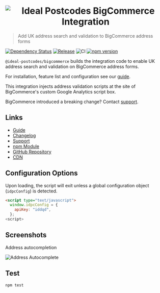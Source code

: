 <h1 align="center">
  <img src="https://img.ideal-postcodes.co.uk/BigCommerce%20Integration%20Logo%403x.png" alt="Ideal Postcodes BigCommerce Integration">
</h1>

> Add UK address search and validation to BigCommerce address forms

[![Dependency Status](https://david-dm.org/ideal-postcodes/bigcommerce.svg)](https://david-dm.org/ideal-postcodes/bigcommerce)
[![Release](https://github.com/ideal-postcodes/bigcommerce/workflows/Release/badge.svg)](https://github.com/ideal-postcodes/bigcommerce/actions)
![CI](https://github.com/ideal-postcodes/bigcommerce/workflows/CI/badge.svg?branch=master)
[![npm version](https://badge.fury.io/js/%40ideal-postcodes%2Fbigcommerce.svg)](https://badge.fury.io/js/%40ideal-postcodes%2Fbigcommerce)

`@ideal-postcodes/bigcommerce` builds the integration code to enable UK address search and validation on BigCommerce address forms.

For installation, feature list and configuration see our [guide](https://ideal-postcodes.co.uk/guides/bigcommerce).

This integration injects address validation scripts at the site of BigCommerce's custom Google Analytics script box.

BigCommerce introduced a breaking change? Contact [support](https://ideal-postcodes.co.uk/support).

## Links

- [Guide](https://ideal-postcodes/guides/bigcommerce)
- [Changelog](https://github.com/ideal-postcodes/bigcommerce/blob/master/CHANGELOG.md)
- [Support](https://ideal-postcodes.co.uk)
- [npm Module](https://www.npmjs.com/package/@ideal-postcodes/bigcommerce)
- [GitHub Repository](https://github.com/ideal-postcodes/bigcommerce)
- [CDN](https://www.jsdelivr.com/package/npm/@ideal-postcodes/bigcommerce)

## Configuration Options

Upon loading, the script will exit unless a global configuration object (`idpcConfig`) is detected.

```html
<script type="text/javascript">
  window.idpcConfig = {
    apiKey: "iddqd",
  };
<script>
```

## Screenshots

Address autocompletion

![Address Autocomplete](https://img.ideal-postcodes.co.uk/bigcommerce-autocomplete.png)

## Test

```bash
npm test
```
